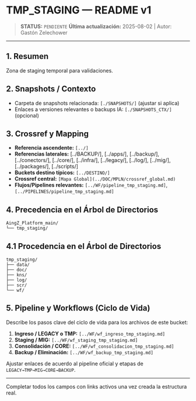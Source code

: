 # TMP_STAGING — README v1

> **STATUS:** `PENDIENTE`
> **Última actualización:** 2025-08-02 | Autor: Gastón Zelechower

---

## 1. Resumen
Zona de staging temporal para validaciones.

## 2. Snapshots / Contexto
- Carpeta de snapshots relacionada: `[./SNAPSHOTS/]` (ajustar si aplica)
- Enlaces a versiones relevantes o backups IA: `[./SNAPSHOTS_CTX/]` (opcional)

## 3. Crossref y Mapping
- **Referencia ascendente:** `[../]`
- **Referencias laterales:** [../BACKUP/], [../apps/], [../backup/], [../conectors/], [../core/], [../infra/], [../legacy/], [../log/], [../mig/], [../packages/], [../scripts/]
- **Buckets destino típicos:** `[../DESTINO/]`
- **Crossref central:** `[Mapa Global](../DOC/MPLN/crossref_global.md)`
- **Flujos/Pipelines relevantes:** `[../WF/pipeline_tmp_staging.md]`, `[../PIPELINES/pipeline_tmp_staging.md]`

## 4. Precedencia en el Árbol de Directorios
```text
AingZ_Platform_main/
└── tmp_staging/
```

## 4.1 Procedencia en el Árbol de Directorios
```text
tmp_staging/
├── data/
├── doc/
├── kns/
├── log/
├── scr/
└── wf/
```

## 5. Pipeline y Workflows (Ciclo de Vida)
Describe los pasos clave del ciclo de vida para los archivos de este bucket:
1. **Ingreso / LEGACY o TMP:** `[../WF/wf_ingreso_tmp_staging.md]`
2. **Staging / MIG:** `[../WF/wf_staging_tmp_staging.md]`
3. **Consolidación / CORE:** `[../WF/wf_consolidacion_tmp_staging.md]`
4. **Backup / Eliminación:** `[../WF/wf_backup_tmp_staging.md]`

Ajustar enlaces de acuerdo al pipeline oficial y etapas de `LEGACY→TMP→MIG→CORE→BACKUP`.

---

Completar todos los campos con links activos una vez creada la estructura real.

